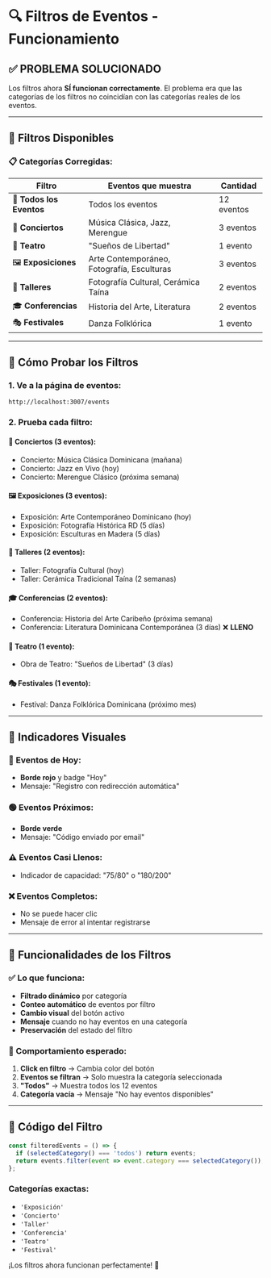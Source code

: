 # 🔍 **Filtros de Eventos - Funcionamiento**

## ✅ **PROBLEMA SOLUCIONADO**

Los filtros ahora **SÍ funcionan correctamente**. El problema era que las categorías de los filtros no coincidían con las categorías reales de los eventos.

---

## 🎯 **Filtros Disponibles**

### **📋 Categorías Corregidas:**

| **Filtro** | **Eventos que muestra** | **Cantidad** |
|------------|-------------------------|--------------|
| 🎪 **Todos los Eventos** | Todos los eventos | 12 eventos |
| 🎵 **Conciertos** | Música Clásica, Jazz, Merengue | 3 eventos |
| 🎪 **Teatro** | "Sueños de Libertad" | 1 evento |
| 🖼️ **Exposiciones** | Arte Contemporáneo, Fotografía, Esculturas | 3 eventos |
| 🎨 **Talleres** | Fotografía Cultural, Cerámica Taína | 2 eventos |
| 🎓 **Conferencias** | Historia del Arte, Literatura | 2 eventos |
| 🎭 **Festivales** | Danza Folklórica | 1 evento |

---

## 🧪 **Cómo Probar los Filtros**

### **1. Ve a la página de eventos:**
```
http://localhost:3007/events
```

### **2. Prueba cada filtro:**

#### **🎵 Conciertos (3 eventos):**
- Concierto: Música Clásica Dominicana (mañana)
- Concierto: Jazz en Vivo (hoy)
- Concierto: Merengue Clásico (próxima semana)

#### **🖼️ Exposiciones (3 eventos):**
- Exposición: Arte Contemporáneo Dominicano (hoy)
- Exposición: Fotografía Histórica RD (5 días)
- Exposición: Esculturas en Madera (5 días)

#### **🎨 Talleres (2 eventos):**
- Taller: Fotografía Cultural (hoy)
- Taller: Cerámica Tradicional Taína (2 semanas)

#### **🎓 Conferencias (2 eventos):**
- Conferencia: Historia del Arte Caribeño (próxima semana)
- Conferencia: Literatura Dominicana Contemporánea (3 días) ❌ **LLENO**

#### **🎪 Teatro (1 evento):**
- Obra de Teatro: "Sueños de Libertad" (3 días)

#### **🎭 Festivales (1 evento):**
- Festival: Danza Folklórica Dominicana (próximo mes)

---

## 🎨 **Indicadores Visuales**

### **🔴 Eventos de Hoy:**
- **Borde rojo** y badge "Hoy"
- Mensaje: "Registro con redirección automática"

### **🟢 Eventos Próximos:**
- **Borde verde**
- Mensaje: "Código enviado por email"

### **⚠️ Eventos Casi Llenos:**
- Indicador de capacidad: "75/80" o "180/200"

### **❌ Eventos Completos:**
- No se puede hacer clic
- Mensaje de error al intentar registrarse

---

## 🚀 **Funcionalidades de los Filtros**

### **✅ Lo que funciona:**
- **Filtrado dinámico** por categoría
- **Conteo automático** de eventos por filtro
- **Cambio visual** del botón activo
- **Mensaje** cuando no hay eventos en una categoría
- **Preservación** del estado del filtro

### **🎯 Comportamiento esperado:**
1. **Click en filtro** → Cambia color del botón
2. **Eventos se filtran** → Solo muestra la categoría seleccionada
3. **"Todos"** → Muestra todos los 12 eventos
4. **Categoría vacía** → Mensaje "No hay eventos disponibles"

---

## 🔧 **Código del Filtro**

```javascript
const filteredEvents = () => {
  if (selectedCategory() === 'todos') return events;
  return events.filter(event => event.category === selectedCategory());
};
```

### **Categorías exactas:**
- `'Exposición'`
- `'Concierto'` 
- `'Taller'`
- `'Conferencia'`
- `'Teatro'`
- `'Festival'`

¡Los filtros ahora funcionan perfectamente! 🎉 